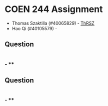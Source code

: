 # COEN 244 Assignment

 - Thomas Szaktilla (#40065829) - [ThRSZ](https://github.com/ThRSZ)
 - Hao Qi (#40105579) - []()

## **Question**


```cpp

```

### - **



## **Question**

```cpp

```


### - **



